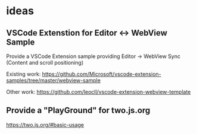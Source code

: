 # ideas

## VSCode Extenstion for Editor <-> WebView Sample 

Provide a VSCode Extension sample providing Editor -> WebView Sync (Content and scroll positioning)

Existing work: https://github.com/Microsoft/vscode-extension-samples/tree/master/webview-sample

Other work: https://github.com/leocll/vscode-extension-webview-template


##  Provide a "PlayGround" for two.js.org
https://two.js.org/#basic-usage
